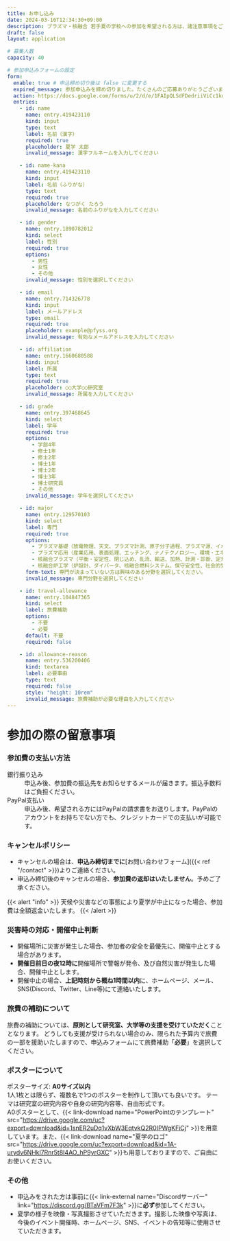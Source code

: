 ```yaml
---
title: お申し込み
date: 2024-03-16T12:34:30+09:00
description: プラズマ・核融合 若手夏の学校への参加を希望される方は、諸注意事項をご確認の上、お申し込みください。
draft: false
layout: application

# 募集人数
capacity: 40

# 参加申込みフォームの設定
form:
  enable: true # 申込締め切り後は false に変更する
  expired_message: 参加申込みを締め切りました。たくさんのご応募ありがとうございました。
  action: https://docs.google.com/forms/u/2/d/e/1FAIpQLSdFDedriiViCc1kuFJbdd638mbiy7DM8PbKNmsgUbNiIhR66Q/formResponse
  entries:
    - id: name
      name: entry.419423110
      kind: input
      type: text
      label: 名前（漢字）
      required: true
      placeholder: 夏学 太郎
      invalid_message: 漢字フルネームを入力してください

    - id: name-kana
      name: entry.419423110
      kind: input
      label: 名前（ふりがな）
      type: text
      required: true
      placeholder: なつがく たろう
      invalid_message: 名前のふりがなを入力してください

    - id: gender
      name: entry.1890782012
      kind: select
      label: 性別
      required: true
      options:
        - 男性
        - 女性
        - その他
      invalid_message: 性別を選択してください

    - id: email
      name: entry.714326778
      kind: input
      label: メールアドレス
      type: email
      required: true
      placeholder: example@pfyss.org
      invalid_message: 有効なメールアドレスを入力してください

    - id: affiliation
      name: entry.1660680588
      kind: input
      label: 所属
      type: text
      required: true
      placeholder: ○○大学○○研究室
      invalid_message: 所属を入力してください

    - id: grade
      name: entry.397468645
      kind: select
      label: 学年
      required: true
      options:
        - 学部4年
        - 修士1年
        - 修士2年
        - 博士1年
        - 博士2年
        - 博士3年
        - 博士研究員
        - その他
      invalid_message: 学年を選択してください

    - id: major
      name: entry.129570103
      kind: select
      label: 専門
      required: true
      options:
        - プラズマ基礎（放電物理、天文、プラズマ計測、原子分子過程、プラズマ源、イオン源など）
        - プラズマ応用（産業応用、表面処理、エッチング、ナノテクノロジー、環境・エネルギーなど）
        - 核融合プラズマ（平衡・安定性、閉じ込め、乱流、輸送、加熱、計測・診断、定常運転・制御など）
        - 核融合炉工学（炉設計、ダイバータ、核融合燃料システム、保守安全性、社会的受容性、経済性など）
      form-text: 専門が決まっていない方は興味のある分野を選択してください。
      invalid_message: 専門分野を選択してください

    - id: travel-allowance
      name: entry.104847365
      kind: select
      label: 旅費補助
      options:
        - 不要
        - 必要
      default: 不要
      required: false

    - id: allowance-reason
      name: entry.536200406
      kind: textarea
      label: 必要事由
      type: text
      required: false
      style: "height: 10rem"
      invalid_message: 旅費補助が必要な理由を入力してください
---
```


# 参加の際の留意事項<i class="bx bx-fw bx-md bxs-error"></i>

### 参加費の支払い方法<i class="bx bx-fw bx-md bxs-wallet"></i>

<dl>
  <dt>銀行振り込み <i class="bx bxs-bank"></i></dt>
  <dd>申込み後、参加費の振込先をお知らせするメールが届きます。振込手数料はご負担ください。</dd>
  <dt>PayPal支払い<i class="bx bxl-paypal"></i></dt>
  <dd>申込み後、希望される方にはPayPalの請求書をお送りします。PayPalのアカウントをお持ちでない方でも、クレジットカードでの支払いが可能です。</dd>
</dl>

### キャンセルポリシー<i class="bx bx-fw bx-md bxs-user-x"></i>

- キャンセルの場合は、**申込み締切までに**[お問い合わせフォーム]({{< ref "/contact" >}})よりご連絡ください。
- 申込み締切後のキャンセルの場合、**参加費の返却はいたしません**。予めご了承ください。<br>

{{< alert "info" >}}
天候や災害などの事態により夏学が中止になった場合、参加費は全額返金いたします。
{{< /alert >}}

### 災害時の対応・開催中止判断<i class="bx bx-fw bx-md bxs-calendar-x"></i>

- 開催場所に災害が発生した場合、参加者の安全を最優先に、開催中止とする場合があります。
- **開催日前日の夜12時に**開催場所で警報が発令、及び自然災害が発生した場合、開催中止とします。
- 開催中止の場合、**上記時刻から概ね1時間以内**に、ホームページ、メール、SNS(Discord、Twitter、Line等)にて連絡いたします。

### 旅費の補助について<i class="bx bx-fw bx-md bxs-train"></i>

旅費の補助については、**原則として研究室、大学等の支援を受けていただく**こととなります。
どうしても支援が受けられない場合のみ、限られた予算内で旅費の一部を援助いたしますので、申込みフォームにて旅費補助「**必要**」を選択してください。

### ポスターについて<i class="bx bx-fw bx-md bxs-user-detail"></i>

ポスターサイズ: **A0サイズ以内**<br>
1人1枚とは限らず、複数名で1つのポスターを制作して頂いても良いです。
テーマは研究室の研究内容や自身の研究内容等、自由形式です。<br>
A0ポスターとして、{{< link-download name="PowerPointのテンプレート" src="https://drive.google.com/uc?export=download&id=1snER2uDq1vXbW3EqtvkQ2R0IPWgKFiCj" >}}を用意しています。また、{{< link-download name="夏学のロゴ" src="https://drive.google.com/uc?export=download&id=1A-urydv6NHkl7Rnr5t8I4AO_hP9yrGXC" >}}も用意しておりますので、ご自由にお使いください。

### その他<i class="bx bx-fw bx-md bxs-info-circle"></i>

- 申込みをされた方は事前に{{< link-external name="<i class='bx bxl-discord-alt'></i>Discordサーバー" link="https://discord.gg/BTaVFm7F3k" >}}に**必ず**参加してください。
- 夏学の様子を映像・写真撮影させていただきます。撮影した映像や写真は、今後のイベント開催時、ホームページ、SNS、イベントの告知等に使用させていただきます。
